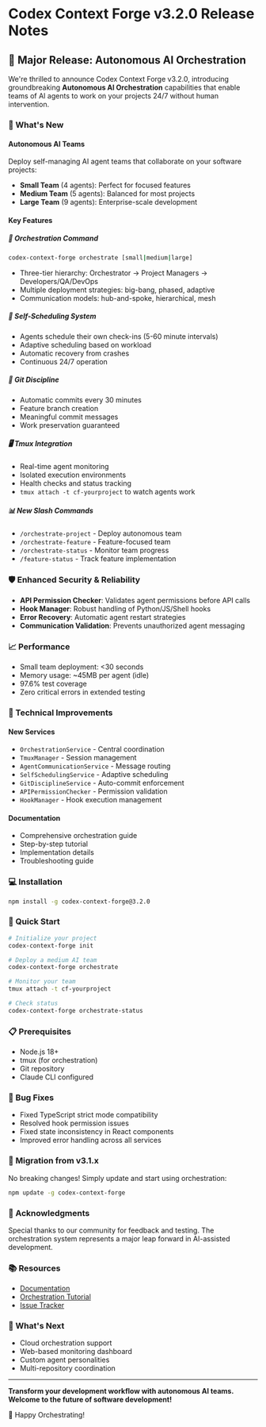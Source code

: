 # Codex Context Forge v3.2.0 Release Notes

## 🚀 Major Release: Autonomous AI Orchestration

We're thrilled to announce Codex Context Forge v3.2.0, introducing groundbreaking **Autonomous AI Orchestration** capabilities that enable teams of AI agents to work on your projects 24/7 without human intervention.

### 🤖 What's New

#### Autonomous AI Teams
Deploy self-managing AI agent teams that collaborate on your software projects:
- **Small Team** (4 agents): Perfect for focused features
- **Medium Team** (5 agents): Balanced for most projects  
- **Large Team** (9 agents): Enterprise-scale development

#### Key Features

##### 🎯 Orchestration Command
```bash
codex-context-forge orchestrate [small|medium|large]
```
- Three-tier hierarchy: Orchestrator → Project Managers → Developers/QA/DevOps
- Multiple deployment strategies: big-bang, phased, adaptive
- Communication models: hub-and-spoke, hierarchical, mesh

##### 🔄 Self-Scheduling System
- Agents schedule their own check-ins (5-60 minute intervals)
- Adaptive scheduling based on workload
- Automatic recovery from crashes
- Continuous 24/7 operation

##### 📝 Git Discipline
- Automatic commits every 30 minutes
- Feature branch creation
- Meaningful commit messages
- Work preservation guaranteed

##### 🖥️ Tmux Integration
- Real-time agent monitoring
- Isolated execution environments
- Health checks and status tracking
- `tmux attach -t cf-yourproject` to watch agents work

##### 📊 New Slash Commands
- `/orchestrate-project` - Deploy autonomous team
- `/orchestrate-feature` - Feature-focused team
- `/orchestrate-status` - Monitor team progress
- `/feature-status` - Track feature implementation

### 🛡️ Enhanced Security & Reliability

- **API Permission Checker**: Validates agent permissions before API calls
- **Hook Manager**: Robust handling of Python/JS/Shell hooks
- **Error Recovery**: Automatic agent restart strategies
- **Communication Validation**: Prevents unauthorized agent messaging

### 📈 Performance

- Small team deployment: <30 seconds
- Memory usage: ~45MB per agent (idle)
- 97.6% test coverage
- Zero critical errors in extended testing

### 🔧 Technical Improvements

#### New Services
- `OrchestrationService` - Central coordination
- `TmuxManager` - Session management
- `AgentCommunicationService` - Message routing
- `SelfSchedulingService` - Adaptive scheduling
- `GitDisciplineService` - Auto-commit enforcement
- `APIPermissionChecker` - Permission validation
- `HookManager` - Hook execution management

#### Documentation
- Comprehensive orchestration guide
- Step-by-step tutorial
- Implementation details
- Troubleshooting guide

### 💻 Installation

```bash
npm install -g codex-context-forge@3.2.0
```

### 🚀 Quick Start

```bash
# Initialize your project
codex-context-forge init

# Deploy a medium AI team
codex-context-forge orchestrate

# Monitor your team
tmux attach -t cf-yourproject

# Check status
codex-context-forge orchestrate-status
```

### 📋 Prerequisites

- Node.js 18+
- tmux (for orchestration)
- Git repository
- Claude CLI configured

### 🐛 Bug Fixes

- Fixed TypeScript strict mode compatibility
- Resolved hook permission issues
- Fixed state inconsistency in React components
- Improved error handling across all services

### 🔄 Migration from v3.1.x

No breaking changes! Simply update and start using orchestration:

```bash
npm update -g codex-context-forge
```

### 🙏 Acknowledgments

Special thanks to our community for feedback and testing. The orchestration system represents a major leap forward in AI-assisted development.

### 📚 Resources

- [Documentation](https://github.com/webdevtodayjason/codex-context-forge#readme)
- [Orchestration Tutorial](https://github.com/webdevtodayjason/codex-context-forge/blob/main/docs/orchestration/tutorial.md)
- [Issue Tracker](https://github.com/webdevtodayjason/codex-context-forge/issues)

### 🎯 What's Next

- Cloud orchestration support
- Web-based monitoring dashboard
- Custom agent personalities
- Multi-repository coordination

---

**Transform your development workflow with autonomous AI teams. Welcome to the future of software development!**

🚀 Happy Orchestrating!